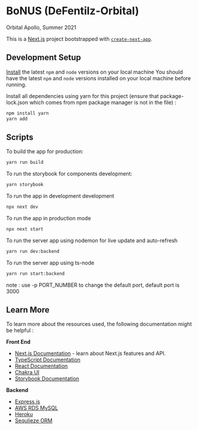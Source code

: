 # BoNUS (DeFentilz-Orbital)
Orbital Apollo, Summer 2021

This is a [Next.js](https://nextjs.org/) project bootstrapped with [`create-next-app`](https://github.com/vercel/next.js/tree/canary/packages/create-next-app).

## Development Setup

[Install](https://docs.npmjs.com/downloading-and-installing-node-js-and-npm) the latest `npm` and `node` versions on your local machine
You should have the latest `npm` and `node` versions installed on your local machine before running.

Install all dependencies using yarn for this project (ensure that package-lock.json which comes from npm package manager is not in the file) :
```bash
npm install yarn
yarn add
```

## Scripts 

To build the app for production:
```bash
yarn run build
```

To run the storybook for components development:
```bash
yarn storybook
```

To run the app in development development 
```bash
npx next dev
```

To run the app in production mode
```bash
npx next start
```

To run the server app using nodemon for live update and auto-refresh 
```bash
yarn run dev:backend
```

To run the server app using ts-node
```bash
yarn run start:backend
```

note : use -p PORT_NUMBER to change the default port, default port is 3000 

## Learn More

To learn more about the resources used, the following documentation might be helpful : 

**Front End**

- [Next.js Documentation](https://nextjs.org/docs) - learn about Next.js features and API.
- [TypeScript Documentation](https://www.typescriptlang.org/docs/)
- [React Documentation](https://reactjs.org/docs)
- [Chakra UI](https://chakra-ui.com/)
- [Storybook Documentation](https://storybook.js.org/docs)

**Backend**

- [Express.js](https://expressjs.com/)
- [AWS RDS MySQL](https://aws.amazon.com/rds/)
- [Heroku](https://heroku.com/)
- [Sequlieze ORM](https://sequelize.org/)
